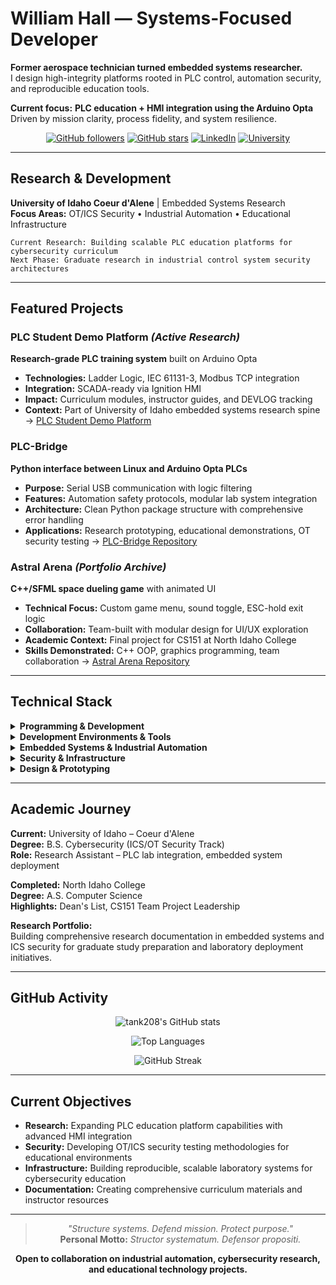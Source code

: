 # William Hall — Systems-Focused Developer

**Former aerospace technician turned embedded systems researcher.**  
I design high-integrity platforms rooted in PLC control, automation security, and reproducible education tools.

**Current focus:** **PLC education + HMI integration using the Arduino Opta**  
Driven by mission clarity, process fidelity, and system resilience.

<div align="center">

[![GitHub followers](https://img.shields.io/github/followers/tank208?label=Followers&style=social)](https://github.com/tank208)
[![GitHub stars](https://img.shields.io/github/stars/tank208?label=Stars&style=social)](https://github.com/tank208)
[![LinkedIn](https://img.shields.io/badge/LinkedIn-Connect-blue?style=flat&logo=linkedin)](https://www.linkedin.com/in/william-hall-aa162921/)
[![University](https://img.shields.io/badge/University-Idaho%20CDA-green?style=flat&logo=graduation-cap)](https://www.uidaho.edu/)

</div>

---

## Research & Development

**University of Idaho Coeur d'Alene** | Embedded Systems Research  
**Focus Areas:** OT/ICS Security • Industrial Automation • Educational Infrastructure

```
Current Research: Building scalable PLC education platforms for cybersecurity curriculum
Next Phase: Graduate research in industrial control system security architectures
```

---

## Featured Projects

### PLC Student Demo Platform *(Active Research)*
**Research-grade PLC training system** built on Arduino Opta
- **Technologies:** Ladder Logic, IEC 61131-3, Modbus TCP integration
- **Integration:** SCADA-ready via Ignition HMI
- **Impact:** Curriculum modules, instructor guides, and DEVLOG tracking
- **Context:** Part of University of Idaho embedded systems research spine  
  → [PLC Student Demo Platform](https://github.com/tank208/plc-student-demo-platform)

### PLC-Bridge
**Python interface between Linux and Arduino Opta PLCs**
- **Purpose:** Serial USB communication with logic filtering
- **Features:** Automation safety protocols, modular lab system integration
- **Architecture:** Clean Python package structure with comprehensive error handling
- **Applications:** Research prototyping, educational demonstrations, OT security testing
  → [PLC-Bridge Repository](https://github.com/tank208/plc-bridge)  

### Astral Arena *(Portfolio Archive)*
**C++/SFML space dueling game** with animated UI
- **Technical Focus:** Custom game menu, sound toggle, ESC-hold exit logic
- **Collaboration:** Team-built with modular design for UI/UX exploration
- **Academic Context:** Final project for CS151 at North Idaho College
- **Skills Demonstrated:** C++ OOP, graphics programming, team collaboration
  → [Astral Arena Repository](https://github.com/tank208/astral-arena)

---

## Technical Stack

<details>
<summary><strong>Programming & Development</strong></summary>

**Primary Languages:**  
![Python](https://img.shields.io/badge/Python-Expert-blue?logo=python&logoColor=white)
![C++](https://img.shields.io/badge/C++-Proficient-blue?logo=cplusplus&logoColor=white)
![Bash](https://img.shields.io/badge/Bash-Advanced-green?logo=gnu-bash&logoColor=white)

**Industrial Programming:**  
![IEC 61131-3](https://img.shields.io/badge/IEC%2061131--3-Ladder%20Logic-orange)
![Structured Text](https://img.shields.io/badge/Structured%20Text-ST-orange)

</details>

<details>
<summary><strong>Development Environments & Tools</strong></summary>

**IDEs & Editors:**  
VS Code • Arduino PLC IDE • Arduino IDE • CMake • g++ • make

**Version Control & Collaboration:**  
Git • GitHub Projects • Markdown Documentation

</details>

<details>
<summary><strong>Embedded Systems & Industrial Automation</strong></summary>

**Hardware Platforms:**  
Arduino Opta • GPIO Programming • I2C Communications

**Industrial Protocols:**  
Modbus TCP • Serial Communications • SCADA Integration

**Development Tools:**  
Ignition HMI • DIN Simul8 • Circuit Documentation

</details>

<details>
<summary><strong>Security & Infrastructure</strong></summary>

**Network Security:**  
WireShark • OpenSSH • Tailscale VPN

**Containerization:**  
Docker • Linux Systems Administration

**OT/ICS Security:**  
Industrial Control System Architecture • Automation Safety Protocols

</details>

<details>
<summary><strong>Design & Prototyping</strong></summary>

**CAD & 3D Design:**  
Fusion 360 • Bambu Studio • DIN Rail Modeling • STL/3MF Layout

**Documentation:**  
Obsidian • OneNote • Technical Writing • Curriculum Development

</details>

---

## Academic Journey

**Current:** University of Idaho – Coeur d'Alene  
**Degree:** B.S. Cybersecurity (ICS/OT Security Track)  
**Role:** Research Assistant – PLC lab integration, embedded system deployment

**Completed:** North Idaho College  
**Degree:** A.S. Computer Science  
**Highlights:** Dean's List, CS151 Team Project Leadership

**Research Portfolio:**  
Building comprehensive research documentation in embedded systems and ICS security for graduate study preparation and laboratory deployment initiatives.

---

## GitHub Activity

<div align="center">

![tank208's GitHub stats](https://github-readme-stats.vercel.app/api?username=tank208&show_icons=true&theme=tokyonight&hide_border=true)

![Top Languages](https://github-readme-stats.vercel.app/api/top-langs/?username=tank208&layout=compact&theme=tokyonight&hide_border=true)

![GitHub Streak](https://github-readme-streak-stats.herokuapp.com/?user=tank208&theme=tokyonight&hide_border=true)

</div>

---

## Current Objectives

- **Research:** Expanding PLC education platform capabilities with advanced HMI integration
- **Security:** Developing OT/ICS security testing methodologies for educational environments  
- **Infrastructure:** Building reproducible, scalable laboratory systems for cybersecurity education
- **Documentation:** Creating comprehensive curriculum materials and instructor resources

<div align="center">

---

> *"Structure systems. Defend mission. Protect purpose."*  
> **Personal Motto:** *Structor systematum. Defensor propositi.*

**Open to collaboration on industrial automation, cybersecurity research, and educational technology projects.**

</div>

